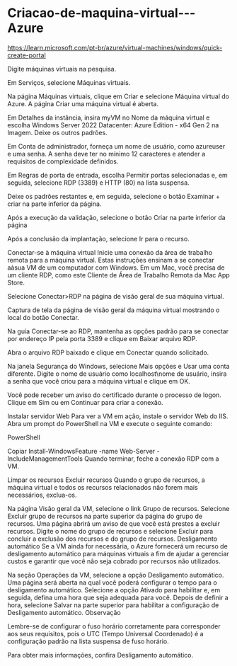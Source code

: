 # Criacao-de-maquina-virtual---Azure
https://learn.microsoft.com/pt-br/azure/virtual-machines/windows/quick-create-portal 

Digite máquinas virtuais na pesquisa.

Em Serviços, selecione Máquinas virtuais.

Na página Máquinas virtuais, clique em Criar e selecione Máquina virtual do Azure. A página Criar uma máquina virtual é aberta.

Em Detalhes da instância, insira myVM no Nome da máquina virtual e escolha Windows Server 2022 Datacenter: Azure Edition - x64 Gen 2 na Imagem. Deixe os outros padrões.

Em Conta de administrador, forneça um nome de usuário, como azureuser e uma senha. A senha deve ter no mínimo 12 caracteres e atender a requisitos de complexidade definidos.

Em Regras de porta de entrada, escolha Permitir portas selecionadas e, em seguida, selecione RDP (3389) e HTTP (80) na lista suspensa.

Deixe os padrões restantes e, em seguida, selecione o botão Examinar + criar na parte inferior da página.

Após a execução da validação, selecione o botão Criar na parte inferior da página

Após a conclusão da implantação, selecione Ir para o recurso.

Conectar-se à máquina virtual
Inicie uma conexão da área de trabalho remota para a máquina virtual. Estas instruções ensinam a se conectar aàsua VM de um computador com Windows. Em um Mac, você precisa de um cliente RDP, como este Cliente de Área de Trabalho Remota da Mac App Store.

Selecione Conectar>RDP na página de visão geral de sua máquina virtual.

Captura de tela da página de visão geral da máquina virtual mostrando o local do botão Conectar.

Na guia Conectar-se ao RDP, mantenha as opções padrão para se conectar por endereço IP pela porta 3389 e clique em Baixar arquivo RDP.

Abra o arquivo RDP baixado e clique em Conectar quando solicitado.

Na janela Segurança do Windows, selecione Mais opções e Usar uma conta diferente. Digite o nome de usuário como localhost\nome de usuário, insira a senha que você criou para a máquina virtual e clique em OK.

Você pode receber um aviso do certificado durante o processo de logon. Clique em Sim ou em Continuar para criar a conexão.

Instalar servidor Web
Para ver a VM em ação, instale o servidor Web do IIS. Abra um prompt do PowerShell na VM e execute o seguinte comando:

PowerShell

Copiar
Install-WindowsFeature -name Web-Server -IncludeManagementTools
Quando terminar, feche a conexão RDP com a VM.

Limpar os recursos
Excluir recursos
Quando o grupo de recursos, a máquina virtual e todos os recursos relacionados não forem mais necessários, exclua-os.

Na página Visão geral da VM, selecione o link Grupo de recursos.
Selecione Excluir grupo de recursos na parte superior da página do grupo de recursos.
Uma página abrirá um aviso de que você está prestes a excluir recursos. Digite o nome do grupo de recursos e selecione Excluir para concluir a exclusão dos recursos e do grupo de recursos.
Desligamento automático
Se a VM ainda for necessária, o Azure fornecerá um recurso de desligamento automático para máquinas virtuais a fim de ajudar a gerenciar custos e garantir que você não seja cobrado por recursos não utilizados.

Na seção Operações da VM, selecione a opção Desligamento automático.
Uma página será aberta na qual você poderá configurar o tempo para o desligamento automático. Selecione a opção Ativado para habilitar e, em seguida, defina uma hora que seja adequada para você.
Depois de definir a hora, selecione Salvar na parte superior para habilitar a configuração de Desligamento automático.
 Observação

Lembre-se de configurar o fuso horário corretamente para corresponder aos seus requisitos, pois o UTC (Tempo Universal Coordenado) é a configuração padrão na lista suspensa de fuso horário.

Para obter mais informações, confira Desligamento automático.
